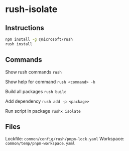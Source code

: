 # rush-isolate

## Instructions

```bash
npm install -g @microsoft/rush
rush install
```

## Commands

Show rush commands `rush`

Show help for command `rush <command> -h`

Build all packages `rush build`

Add dependency `rush add -p <package>`

Run script in package `rushx isolate`

## Files

Lockfile: `common/config/rush/pnpm-lock.yaml`
Workspace: `common/temp/pnpm-workspace.yaml`

